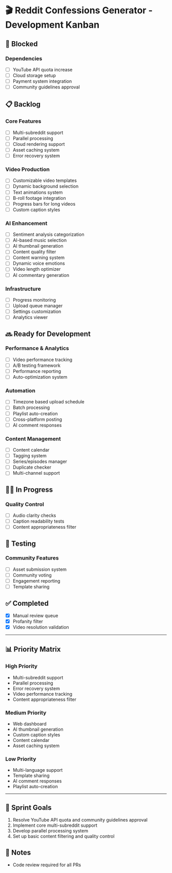 # 🎬 Reddit Confessions Generator - Development Kanban

## 🚫 Blocked

### Dependencies
- [ ] YouTube API quota increase
- [ ] Cloud storage setup
- [ ] Payment system integration
- [ ] Community guidelines approval

## 📋 Backlog

### Core Features
- [ ] Multi-subreddit support
- [ ] Parallel processing
- [ ] Cloud rendering support
- [ ] Asset caching system
- [ ] Error recovery system

### Video Production
- [ ] Customizable video templates
- [ ] Dynamic background selection
- [ ] Text animations system
- [ ] B-roll footage integration
- [ ] Progress bars for long videos
- [ ] Custom caption styles

### AI Enhancement
- [ ] Sentiment analysis categorization
- [ ] AI-based music selection
- [ ] AI thumbnail generation
- [ ] Content quality filter
- [ ] Content warning system
- [ ] Dynamic voice emotions
- [ ] Video length optimizer
- [ ] AI commentary generation

### Infrastructure
- [ ] Progress monitoring
- [ ] Upload queue manager
- [ ] Settings customization
- [ ] Analytics viewer

## 🔜 Ready for Development

### Performance & Analytics
- [ ] Video performance tracking
- [ ] A/B testing framework
- [ ] Performance reporting
- [ ] Auto-optimization system

### Automation
- [ ] Timezone based upload schedule
- [ ] Batch processing
- [ ] Playlist auto-creation
- [ ] Cross-platform posting
- [ ] AI comment responses

### Content Management
- [ ] Content calendar
- [ ] Tagging system
- [ ] Series/episodes manager
- [ ] Duplicate checker
- [ ] Multi-channel support

## 👨‍💻 In Progress

### Quality Control
- [ ] Audio clarity checks
- [ ] Caption readability tests
- [ ] Content appropriateness filter

## 🧪 Testing

### Community Features
- [ ] Asset submission system
- [ ] Community voting
- [ ] Engagement reporting
- [ ] Template sharing

## ✅ Completed

- [x] Manual review queue
- [x] Profanity filter
- [x] Video resolution validation

---

## 📊 Priority Matrix

### High Priority
- Multi-subreddit support
- Parallel processing
- Error recovery system
- Video performance tracking
- Content appropriateness filter

### Medium Priority
- Web dashboard
- AI thumbnail generation
- Custom caption styles
- Content calendar
- Asset caching system

### Low Priority
- Multi-language support
- Template sharing
- AI comment responses
- Playlist auto-creation

---

## 🎯 Sprint Goals
1. Resolve YouTube API quota and community guidelines approval
2. Implement core multi-subreddit support
3. Develop parallel processing system
4. Set up basic content filtering and quality control

## 📝 Notes
- Code review required for all PRs
